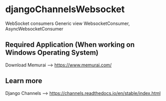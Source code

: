 # djangoChannelsWebsocket
 WebSocket consumers Generic view WebsocketConsumer, AsyncWebsocketConsumer

## Required Application (When working on Windows Operating System)
Download Memurai --> https://www.memurai.com/

## Learn more
Django Channels --> https://channels.readthedocs.io/en/stable/index.html
